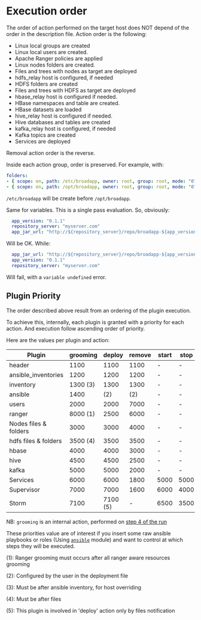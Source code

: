 # Execution order

The order of action performed on the target host does NOT depend of the order in the description file. Action order is the following:

* Linux local groups are created
* Linux local users are created.
* Apache Ranger policies are applied 
* Linux nodes folders are created.
* Files and trees with nodes as target are deployed
* hdfs_relay host is configured, if needed
* HDFS folders are created
* Files and trees with HDFS as target are deployed
* hbase_relay host is configured if needed.
* HBase namespaces and table are created.
* HBase datasets are loaded
* hive_relay host is configured if needed.
* Hive databases and tables are created
* kafka_relay host is configured, if needed
* Kafka topics are created
* Services are deployed

Removal action order is the reverse.

Inside each action group, order is preserved. For example, with:

```yaml
folders:
- { scope: en, path: /etc/broadapp, owner: root, group: root, mode: "0755" }
- { scope: en, path: /opt/broadapp, owner: root, group: root, mode: "0755" }
```
`/etc/broadapp` will be create before `/opt/broadapp`.

Same for variables. This is a single pass evaluation. So, obviously:
```yaml
  app_version: "0.1.1"
  repository_server: "myserver.com"
  app_jar_url: "http://${repository_server}/repo/broadapp-${app_version}.jar"
```
Will be OK. While:
```yaml
  app_jar_url: "http://${repository_server}/repo/broadapp-${app_version}.jar"
  app_version: "0.1.1"
  repository_server: "myserver.com"
```
Will fail, with a `variable undefined` error.

## Plugin Priority

The order described above result from an ordering of the plugin execution. 

To achieve this, internally, each plugin is granted with a priority for each action. And execution follow ascending order of priority.

Here are the values per plugin and action:

|        Plugin       |   grooming |   deploy   | remove   |  start |  stop | status |
|---                  |     ---    |     ---    |   ---    |  ---   |  ---  |  ---   |
|header               |   1100     |   1100     |   1100   |    -   |   -   |   -    |
|ansible_inventories  |   1200     |   1200     |   1200   |    -   |   -   |   -    |
|inventory            |   1300 (3) |   1300     |   1300   |    -   |   -   |   -    |
|ansible              |   1400     |   (2)      |   (2)    |    -   |   -   |   -    |
|users                |   2000     |   2000     |   7000   |    -   |   -   |   -    |
|ranger               |   8000 (1) |   2500     |   6000   |    -   |   -   |   -    |
|Nodes files & folders|   3000     |   3000     |   4000   |    -   |   -   |   -    |
|hdfs files & folders |   3500 (4) |   3500     |   3500   |    -   |   -   |   -    |
|hbase                |   4000     |   4000     |   3000   |    -   |   -   |   -    |
|hive                 |   4500     |   4500     |   2500   |    -   |   -   |   -    |
|kafka                |   5000     |   5000     |   2000   |    -   |   -   |   -    |
|Services             |   6000     |   6000     |   1800   | 5000   | 5000  | 5000   |
|Supervisor           |   7000     |   7000     |   1600   | 6000   | 4000  | 5000   |
|Storm                |   7100     |   7100 (5) |     -    | 6500   | 3500  | 5000   |

NB: `grooming` is an internal action, performed on [step 4 of the run](./under_the_hood)

These priorities value are of interest if you insert some raw ansible playbooks or roles (Using [`ansible`](../plugins_reference/ansible/ansible_overview) module) and want to control at which steps they will be executed.

(1): Ranger grooming must occurs after all ranger aware resources grooming

(2): Configured by the user in the deployment file

(3): Must be after ansible inventory, for host overriding

(4): Must be after files

(5): This plugin is involved in 'deploy' action only by files notification


